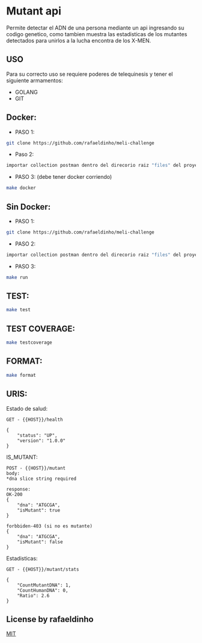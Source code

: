 # Mutant api
Permite detectar el ADN de una persona mediante un api ingresando su codigo genetico, como tambien muestra las estadisticas de los mutantes detectados para unirlos a la lucha encontra de los X-MEN.

## USO

Para su correcto uso se requiere poderes de telequinesis y tener el siguiente armamentos:
* GOLANG
* GIT

## Docker:
- PASO 1:
```bash
git clone https://github.com/rafaeldinho/meli-challenge
```

- Paso 2:
```bash
importar collection postman dentro del direcorio raiz "files" del proyecto con los distintos multiversos (ambientes local/prod)
```

- PASO 3: (debe tener docker corriendo)
```bash
make docker
```

## Sin Docker:
- PASO 1:
```bash
git clone https://github.com/rafaeldinho/meli-challenge
```

- PASO 2:
```bash
importar collection postman dentro del direcorio raiz "files" del proyecto con los distintos multiversos (ambientes local/prod)
```

- PASO 3:
```bash
make run
```

## TEST:
```bash
make test
```

## TEST COVERAGE:
```bash
make testcoverage
```

## FORMAT:
```bash
make format
```

## URIS:
Estado de salud:
```
GET - {{HOST}}/health

{
    "status": "UP",
    "version": "1.0.0"
}
```

IS_MUTANT:
```
POST - {{HOST}}/mutant
body:
*dna slice string required

response:
OK-200
{
    "dna": "ATGCGA",
    "isMutant": true
}

forbbiden-403 (si no es mutante)
{
    "dna": "ATGCGA",
    "isMutant": false
}

```

Estadisticas:
```
GET - {{HOST}}/mutant/stats

{
    "CountMutantDNA": 1,
    "CountHumanDNA": 0,
    "Ratio": 2.6
}
```

## License by rafaeldinho
[MIT](https://choosealicense.com/licenses/mit/)
